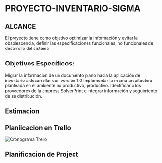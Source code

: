 # PROYECTO-INVENTARIO-SIGMA
## ALCANCE
  El proyecto tiene como objetivo optimizar la información y evitar la obsolescencia, definir las especificaciones funcionales, no funcionales de desarrollo del sistema 
## Objetivos Específicos:
Migrar la información de un documento plano hacia la aplicación de inventario a desarrollar con versión 1.0
Implementar la misma arquitectura planteada en el ambiente no productivo, productivo.
Identificar a los proveedores de la empresa SolverPrint e integrar información y seguimiento de su distribución.

## Estimacion
## Planiicacion en Trello
![Cronograma Trello](https://1.bp.blogspot.com/-D5Qc_-UTPBM/X7rbwYN9VrI/AAAAAAAAZ9M/4E5DC1F08DQ0ny8hlRbyeseW-8DGNsRgwCLcBGAsYHQ/s1366/trello.JPG)
## Planificacion de Project



